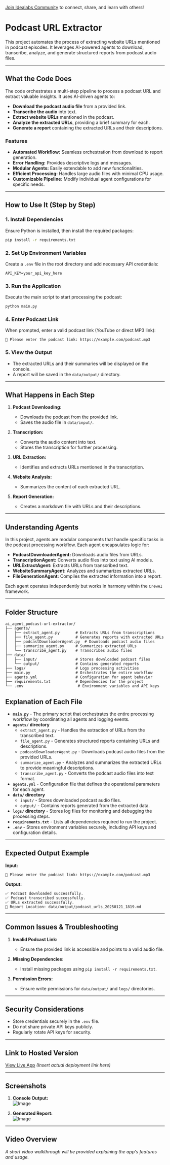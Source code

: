 [Join Idealabs Community](https://curios.pm) to connect, share, and learn with others!

# Podcast URL Extractor
This project automates the process of extracting website URLs mentioned in podcast episodes. It leverages AI-powered agents to download, transcribe, analyze, and generate structured reports from podcast audio files.

---

## What the Code Does

The code orchestrates a multi-step pipeline to process a podcast URL and extract valuable insights. It uses AI-driven agents to:

- **Download the podcast audio file** from a provided link.
- **Transcribe the audio** into text.
- **Extract website URLs** mentioned in the podcast.
- **Analyze the extracted URLs**, providing a brief summary for each.
- **Generate a report** containing the extracted URLs and their descriptions.

### Features

- **Automated Workflow:** Seamless orchestration from download to report generation.
- **Error Handling:** Provides descriptive logs and messages.
- **Modular Agents:** Easily extendable to add new functionalities.
- **Efficient Processing:** Handles large audio files with minimal CPU usage.
- **Customizable Pipeline:** Modify individual agent configurations for specific needs.

---

## How to Use It (Step by Step)

### 1. Install Dependencies
Ensure Python is installed, then install the required packages:

```bash
pip install -r requirements.txt
```

### 2. Set Up Environment Variables
Create a `.env` file in the root directory and add necessary API credentials:

```
API_KEY=your_api_key_here
```

### 3. Run the Application
Execute the main script to start processing the podcast:

```bash
python main.py
```

### 4. Enter Podcast Link
When prompted, enter a valid podcast link (YouTube or direct MP3 link):

```
🔗 Please enter the podcast link: https://example.com/podcast.mp3
```

### 5. View the Output
- The extracted URLs and their summaries will be displayed on the console.
- A report will be saved in the `data/output/` directory.

---


## What Happens in Each Step

1. **Podcast Downloading:**
   - Downloads the podcast from the provided link.
   - Saves the audio file in `data/input/`.

2. **Transcription:**
   - Converts the audio content into text.
   - Stores the transcription for further processing.

3. **URL Extraction:**
   - Identifies and extracts URLs mentioned in the transcription.

4. **Website Analysis:**
   - Summarizes the content of each extracted URL.

5. **Report Generation:**
   - Creates a markdown file with URLs and their descriptions.

---

## Understanding Agents

In this project, agents are modular components that handle specific tasks in the podcast processing workflow. Each agent encapsulates logic for:

- **PodcastDownloaderAgent:** Downloads audio files from URLs.
- **TranscriptionAgent:** Converts audio files into text using AI models.
- **URLExtractAgent:** Extracts URLs from transcribed text.
- **WebsiteSummaryAgent:** Analyzes and summarizes extracted URLs.
- **FileGenerationAgent:** Compiles the extracted information into a report.

Each agent operates independently but works in harmony within the `CrewAI` framework.

---

## Folder Structure

```
ai_agent_podcast-url-extractor/
├── agents/
│   ├── extract_agent.py       # Extracts URLs from transcriptions
│   ├── file_agent.py          # Generates reports with extracted URLs
│   ├── podcastDownloaderAgent.py  # Downloads podcast audio files
│   ├── summarize_agent.py     # Summarizes extracted URLs
│   └── transcribe_agent.py    # Transcribes audio files
├── data/
│   ├── input/                 # Stores downloaded podcast files
│   └── output/                # Contains generated reports
├── logs/                      # Logs processing activities
├── main.py                    # Orchestrates the entire workflow
├── agents.yml                 # Configuration for agent behavior
├── requirements.txt           # Dependencies for the project
└── .env                        # Environment variables and API keys
```
## Explanation of Each File

- **`main.py`** - The primary script that orchestrates the entire processing workflow by coordinating all agents and logging events.
- **`agents/` directory**
  - `extract_agent.py` - Handles the extraction of URLs from the transcribed text.
  - `file_agent.py` - Generates structured reports containing URLs and descriptions.
  - `podcastDownloaderAgent.py` - Downloads podcast audio files from the provided URLs.
  - `summarize_agent.py` - Analyzes and summarizes the extracted URLs to provide meaningful descriptions.
  - `transcribe_agent.py` - Converts the podcast audio files into text format.
- **`agents.yml`** - Configuration file that defines the operational parameters for each agent.
- **`data/` directory**
  - `input/` - Stores downloaded podcast audio files.
  - `output/` - Contains reports generated from the extracted data.
- **`logs/` directory** - Stores log files for monitoring and debugging the processing steps.
- **`requirements.txt`** - Lists all dependencies required to run the project.
- **`.env`** - Stores environment variables securely, including API keys and configuration details.

---

## Expected Output Example

**Input:**
```
🔗 Please enter the podcast link: https://example.com/podcast.mp3
```

**Output:**
```
✅ Podcast downloaded successfully.
✅ Podcast transcribed successfully.
✅ URLs extracted successfully.
📄 Report Location: data/output/podcast_urls_20250121_1819.md
```

---

## Common Issues & Troubleshooting

1. **Invalid Podcast Link:**
   - Ensure the provided link is accessible and points to a valid audio file.

2. **Missing Dependencies:**
   - Install missing packages using `pip install -r requirements.txt`.

3. **Permission Errors:**
   - Ensure write permissions for `data/output/` and `logs/` directories.

---

## Security Considerations

- Store credentials securely in the `.env` file.
- Do not share private API keys publicly.
- Regularly rotate API keys for security.

---

## Link to Hosted Version
[View Live App](#) *(Insert actual deployment link here)*


---

## Screenshots

1. **Console Output:**  
   ![Image](https://github.com/user-attachments/assets/ef9c5844-c0f0-450f-8c07-f0921c4b3593)

2. **Generated Report:**  
   ![Image](https://github.com/user-attachments/assets/cc947271-29e1-4579-a001-500fc1866536)

---

## Video Overview
*A short video walkthrough will be provided explaining the app's features and usage.*

